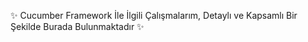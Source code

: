 ✨ Cucumber Framework İle İlgili Çalışmalarım, Detaylı ve Kapsamlı Bir Şekilde Burada Bulunmaktadır ✨
